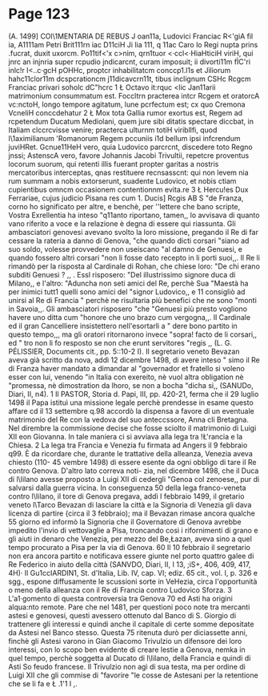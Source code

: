 # Page 123

(A. 1499] COl\1MENTARlA DE REBUS J oan11a, Ludovici Franciac R<'giA fìl ia, A1111am Petri Brit111rn iac D11ciH Ji lia 111, q 11ac Caro lo Regi nupta prins .fucrat, duxit uxorcm. Po11tif<'x c>nim, qrn1tuor <·ccl<·HiaHticiH viriH, qui jnrc an injnria super rcpudio jndicarcnt, curam imposuit; ii divorti11m fÌC'ri inlc!r I<..c·gcH pOHHc, proptcr inhabilitatcm conccp1.l1s et Jìliorum hahc11clor11m dcspcrationcm j11dicavcrn11t, tibus inclignum CSHc Rcgcm Franciac privari soholc dC"hcrc 1 Ł Octavo it:rquc <lic Jan11arii matrimonium consummatum est. Foccltrn practerea intcr Rcgem et oratorcA vc:nctoH, longo tempore agitatum, lune pcrfectum est; cx quo Cremona VcneliH conccdehatur 2 Ł Mox tota Gallia rumor exortus est, Regem ad rcpetendum Ducatum Mediolani, quem jure sibi ditatis spectare diccbat, in Italiam clccrcvisse venire; practerca ulturnm totiH viribllfi, quod l\1aximilianum 'Romanorum Regem pccuniis i1d bellum ipsi infcrendum juviHRet. Gcnue11HeH vero, quia Ludovico parcrcnt, discedere toto Regno jnssi; AstenscA vero, favore Johannis Jacobi Trivultii, repetcre proventus locorum suorum, qui retenti illis fuerant propter garitas a nostris mercatoribus interceptas, qnas restituere recnsasscnt: qui non levem nia rum summam a nobis extorserunt, suadente Ludovico, et nobis ctiam cupientibus omncm occasionem contentionnm evita.re 3 Ł Hercu!es Dux Ferrariae, cujus judicio Pisana res cum 1. Ducis] Rcgis AB S "de Franza, corno ho significato per altre, e benchè, per ''lettere che bano scripte, Vostra Exrellentia ha inteso "q11anto riportano, tamen,, lo avvisava di quanto vano riferito a voce e la relazione è degna di essere qui riassunta. Gli ambasciatori genovesi avevano svolto la loro missione, pregando il Re di far cessare la rateria a danno di Genova, "che quando dicti corsari "siano ad suo soldo, volesse provvedere non useiscano "al damno de Genuesi, e quando fossero altri corsari "non li fosse dato recepto in li porti suoi,,. Il Re li rimandò per la risposta al Cardinale di Rohan, che chiese loro: "De chi erano subditi Genuesi ? ,, . Essl risposero: "Del illustrissimo signore duca di Milano,, e l'altro: "Aduncha non seti amici del Re, perchè Sua "Maestà ha per inimici tutt1 quelli sono amici del "signor Ludovico,, e 11 consigliò ad unirsi al Re di Francia " perchè ne risultaria più benefici che ne sono "monti in Savoia,,. Gli ambasciatori risposero "che "Genuesi più presto vogliono havere uno ditta cum "honore che uno brazo cum vergogna,,. Il Cardinale ed il gran Cancelliere insistettero nell'esortarli a " dere bono partito in questo tempo,,, ma gli oratori ritornarono invece "sopra! facto de li corsari,, ed " tro non li fo resposto se non che erunt servitores "regis ,, (L. G. PÉLISSIER, Documents cit., pp. 5::10-2 I). Il segretario veneto Bevazan aveva già scritto da nova, addì 12 dicembre 1498, di avere inteso " simo il Re di Franza haver mandato a dimandar al "governador et fratello si voleno esser con lui, venendo "in Italia con exereito, nè vuol altra obligation nè "promessa, nè dimostration da lhoro, se non a bocha "dicha si,, (SANUDo, Diari, II, n4). 1 Il PASTOR, Storia d. Papi, III, pp. 420-21, ferma che il 29 luglio 1498 il Papa istituì una missione legale perchè prendesse in esame questo affare cd il 13 settembre q.98 accordò la dispensa a favore di un eventuale matrimonio del Re con la vedova del suo anteccssore, Anna cli Bretagna. Nel dirembre la commissione decise che fosse sciolto il matrimonio di Luigi XII eon Giovanna. In tale maniera ci si avviava alla lega tra !Ł'rancia e la Chiesa. 2 La lega tra Francia e Venezia fu firmata ad Angers il 9 febbraio q99. È da ricordare che, durante le trattative della alleanza, Venezia aveva chiesto (110- 45 vembre 1498) di essere esente da ogni obbligo di tare il Re contro Genova. D'altro lato correva noti- zia, nel dicembre 1498, che il Duca di l\Iilano avesse proposto a Luigi XII di cedergli "Genoa col zenoese,, pur di salvarsi dalla guerra vicina. In conseguenza 50 della lega franco-veneta contro l\Iilano, il tore di Genova pregava, addì I febbraio 1499, il gretario veneto l\Tarco Bevazan di lasciare la città e la Signoria di Venezia gli dava licenza di partire {circa il 3 febbraio); ma il Bevazan rimase ancora qualche 55 giorno ed informò la Signoria che il Governatore di Genova avrebbe impedito l'invio di vettovaglie a Pisa, troncando così i rifornimenti di grano e gli aiuti in denaro che Venezia, per mezzo del Be,Łazan, aveva sino a quel tempo procurato a Pisa per la via di Genova. 60 Il 10 febbraio il segretario non era ancora partito e notificava essere giunte nel porto quattro galee di Re Federico in aiuto della città (SANVDO, Diari, II, I 13, ;iS+, 406, 409, 417, 4H)· Il Gu1ccIARDIN1, St. d'Italia, Lib. IV, cap. VI; ediz. 65 cit., vol. I, p. 326 e sgg., espone diffusamente le scussioni sorte in VeHezia, circa l'opportunità o meno della alleanza con il Re di Francia contro Ludovico Sforza. 3 L'a1·gomento di questa controversia tra Genova 70 ed Asti ha origini alqua:nto remote. Pare che nel 1481, per questioni poco note tra mercanti astesi e genovesi, questi avessero ottenuto dal Banco di S. Giorgio di trattenere gli interessi e quindi anche il capitale di certe somme depositate da Astesi nel Banco stesso. Questa 75 ritenuta durò per diciassette anni, finchè gli Astesi varono in Gian Giacomo Trivulzio un difensore dei loro interessi, con lo scopo ben evidente di creare lestie a Genova, nemka in quel tempo, perchè soggetta al Ducato di l\Iilano, della Francia e quindi di Asti So feudo francese. Il Trivulzio non agì di sua testa, ma per ordine di Luigi XII che gli commise di "favorire "le cosse de Astesani per la retentione che se li fa e Ł .1'1 I ,.